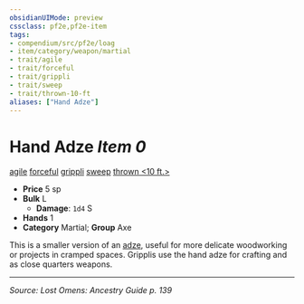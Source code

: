 ```yaml
---
obsidianUIMode: preview
cssclass: pf2e,pf2e-item
tags:
- compendium/src/pf2e/loag
- item/category/weapon/martial
- trait/agile
- trait/forceful
- trait/grippli
- trait/sweep
- trait/thrown-10-ft
aliases: ["Hand Adze"]
---
```

# Hand Adze *Item 0*  
[agile](agile.md "Agile Weapon Trait")  [forceful](forceful.md "Forceful Weapon Trait")  [grippli](grippli-b2.md "Grippli Ancestry & Heritage Trait")  [sweep](sweep.md "Sweep Weapon Trait")  [thrown <10 ft.>](rules/traits/thrown-10-ft.md "Thrown Weapon Trait")  

- **Price** 5 sp
- **Bulk** L
  - **Damage**: `1d4` S
- **Hands** 1
- **Category** Martial; **Group** Axe 

This is a smaller version of an [adze](adze-loag.md), useful for more delicate woodworking or projects in cramped spaces. Gripplis use the hand adze for crafting and as close quarters weapons.


---
*Source: Lost Omens: Ancestry Guide p. 139*